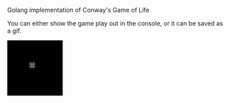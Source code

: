 Golang implementation of Conway's Game of Life

You can either show the game play out in the console, or it can be saved as a gif.

![Example gif](example.gif)